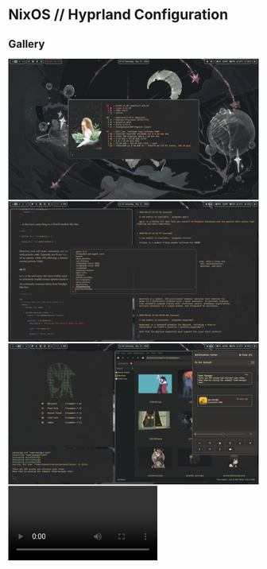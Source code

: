# NixOS // Hyprland Configuration

## Gallery
![](./.github/screenshot-1.png)
![](./.github/screenshot-2.png)
![](./.github/screenshot-3.png)
![Video demo](./.github/video.mp4)
